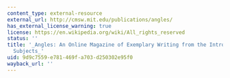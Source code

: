 ```yaml
---
content_type: external-resource
external_url: http://cmsw.mit.edu/publications/angles/
has_external_license_warning: true
license: https://en.wikipedia.org/wiki/All_rights_reserved
status: ''
title: '_Angles: An Online Magazine of Exemplary Writing from the Introductory Writing
  Subjects_'
uid: 9d9c7559-e781-469f-a703-d250302e95f0
wayback_url: ''
---
```

